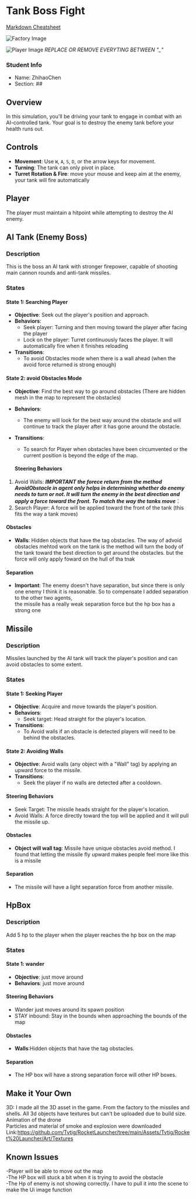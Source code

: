 # Tank Boss Fight

[Markdown Cheatsheet](https://github.com/adam-p/markdown-here/wiki/Markdown-Here-Cheatsheet)

![Factory Image](https://github.com/IGME-202-2231/project-2-eastseasaltfishnet/blob/main/RenderedImage/Factory.png)

![Player Image](https://github.com/IGME-202-2231/project-2-eastseasaltfishnet/blob/main/RenderedImage/Player.png)
_REPLACE OR REMOVE EVERYTING BETWEEN "\_"_

### Student Info

-   Name: ZhihaoChen
-   Section: _##_

## Overview
In this simulation, you'll be driving your tank to engage in combat with an AI-controlled tank. Your goal is to destroy the enemy tank before your health runs out.

## Controls
- **Movement**: Use `W`, `A`, `S`, `D`, or the arrow keys for movement.
- **Turning**: The tank can only pivot in place.
- **Turret Rotation & Fire**: move your mouse and keep aim at the enemy, your tank will fire automatically

## Player
The player must maintain a hitpoint while attempting to destroy the AI enemy.


## AI Tank (Enemy Boss)

### Description
This is the boss an AI tank with stronger firepower, capable of shooting main cannon rounds and anti-tank missiles.

### States

#### State 1: Searching Player
- **Objective**: Seek out the player's position and approach.
- **Behaviors**:
  - Seek player: Turning and then moving toward the player after facing the player
  - Lock on the player: Turret continuously faces the player. It will automatically fire when it finishes reloading
- **Transitions**:
  - To avoid Obstacles mode when there is a wall ahead (when the avoid force returned is strong enough)

#### State 2: avoid Obstacles Mode
- **Objective**: Find the best way to go around obstacles (There are hidden mesh in the map to represent the obstacles)
- **Behaviors**:
  - The enemy will look for the best way around the obstacle and will continue to track the player after it has gone around the obstacle.
- **Transitions**:
  - To search for Player when obstacles have been circumvented or the current position is beyond the edge of the map.
 
  #### Steering Behaviors
1. Avoid Walls:  ****IMPORTANT* the forece return from the method AvoidObstacle in agent only helps in determining whether do enemy needs to turn or not. It will turn the enemy in the best direction and apply a force toward the front. To match the way the tanks move***：  
2. Search Player: A force will be applied toward the front of the tank (this fits the way a tank moves)

#### Obstacles
- **Walls**: Hidden objects that have the tag obstacles. The way of advoid obstacles mehtod work on the tank is the method will turn the body of the tank toward the best direction to get around the obstacles. but the force will only apply foward on the hull of tha tnak


#### Separation
- **Important**: The enemy doesn't have separation, but since there is only one enemy I think it is reasonable. So to compensate I added separation to the other two agents,  
the missile has a really weak separation force but the hp box has a strong one




## Missile

### Description
Missiles launched by the AI tank will track the player's position and can avoid obstacles to some extent.

### States

#### State 1: Seeking Player
- **Objective**: Acquire and move towards the player's position.
- **Behaviors**:
  - Seek target: Head straight for the player's location.
- **Transitions**:
  - To Avoid walls if an obstacle is detected players will need to be behind the obstacles.

#### State 2: Avoiding Walls
- **Objective**: Avoid walls (any object with a "Wall" tag) by applying an upward force to the missile.
- **Transitions**:
  - Seek the player if no walls are detected after a cooldown.

#### Steering Behaviors
- Seek Target: The missile heads straight for the player's location.
- Avoid Walls: A force directly toward the top will be applied and it will pull the missile up.

#### Obstacles
- **Object will wall tag**: Missile have unique obstacles avoid method. I found that letting the missile fly upward makes people feel more like this is a missile

#### Separation
- The missile will have a light separation force from another missile.


## HpBox

### Description
Add 5 hp to the player when the player reaches the hp box on the map

### States

#### State 1: wander
- **Objective**: just move around
- **Behaviors**: just move around

#### Steering Behaviors
- Wander just moves around its spawn position
- STAY inbound: Stay in the bounds when approaching the bounds of the map

#### Obstacles
- **Walls**:Hidden objects that have the tag obstacles.

#### Separation
- The HP box will have a strong separation force will other HP boxes.



  
## Make it Your Own
  
3D: I made all the 3D asset in the game. From the factory to the missiles and shells. All 3d objects have textures but can't be uploaded due to build size.  
Animation of the drone  
Particles and material of smoke and explosion were downloaded   
Link:https://github.com/Tvtig/RocketLauncher/tree/main/Assets/Tvtig/Rocket%20Launcher/Art/Textures




## Known Issues

-Player will be able to move out the map   
-The HP box will stuck a bit when it is trying to avoid the obstacle   
-The Hp of enemy is not showing correctly. I have to pull it into the scene to make the Ui image function



